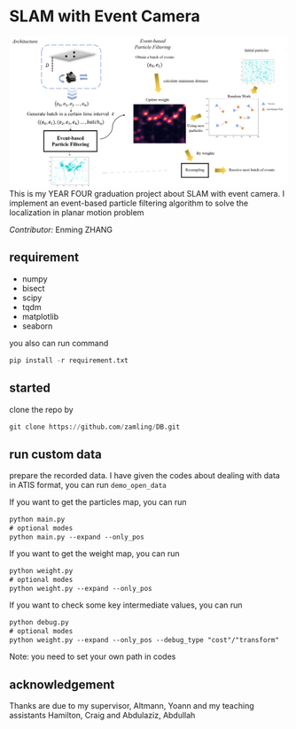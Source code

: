 # SLAM with Event Camera
![overviewed image](images/overview.png)
This is my YEAR FOUR graduation project about SLAM with event camera.
I implement an event-based particle filtering algorithm to solve the
localization in planar motion problem

*Contributor:* Enming ZHANG

## requirement
- numpy
- bisect
- scipy
- tqdm
- matplotlib
- seaborn

you also can run command
```python
pip install -r requirement.txt
```
## started

clone the repo by
```python
git clone https://github.com/zamling/DB.git
```

## run custom data
prepare the recorded data. I have given the codes about dealing with data in 
ATIS format, you can run `demo_open_data`

If you want to get the particles map, you can run
```
python main.py
# optional modes
python main.py --expand --only_pos
```
If you want to get the weight map, you can run
```
python weight.py
# optional modes
python weight.py --expand --only_pos
```
If you want to check some key intermediate values, you can run
```
python debug.py
# optional modes
python weight.py --expand --only_pos --debug_type "cost"/"transform"
```
Note: you need to set your own path in codes

## acknowledgement
Thanks are due to my supervisor, Altmann, Yoann and my teaching assistants 
Hamilton, Craig and Abdulaziz, Abdullah



